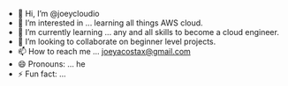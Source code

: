 - 👋 Hi, I’m @joeycloudio
- 👀 I’m interested in ... learning all things AWS cloud.
- 🌱 I’m currently learning ... any and all skills to become a cloud engineer.
- 💞️ I’m looking to collaborate on beginner level projects.
- 📫 How to reach me ... joeyacostax@gmail.com
- 😄 Pronouns: ... he
- ⚡ Fun fact: ...

<!---
joeycloudio/joeycloudio is a ✨ special ✨ repository because its `README.md` (this file) appears on your GitHub profile.
You can click the Preview link to take a look at your changes.
--->
